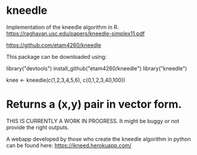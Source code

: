 # kneedle
Implementation of the kneedle algorithm in R.
https://raghavan.usc.edu/papers/kneedle-simplex11.pdf

https://github.com/etam4260/kneedle

This package can be downloaded using:

library("devtools")
install_github("etam4260/kneedle")
library("kneedle")

knee <- kneedle(c(1,2,3,4,5,6), c(0,1,2,3,40,100))

# Returns a (x,y) pair in vector form. 


THIS IS CURRENTLY A WORK IN PROGRESS. It might be buggy or not provide
the right outputs. 

A webapp developed by those who create the kneedle
algorithm in python can be found here:
https://ikneed.herokuapp.com/